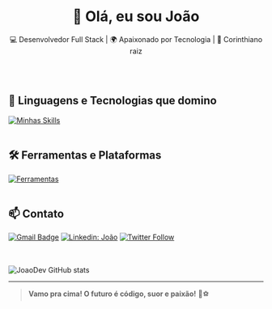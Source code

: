 <h1 align="center">👋 Olá, eu sou João</h1>

<p align="center">
  💻 Desenvolvedor Full Stack | 🌍 Apaixonado por Tecnologia | 🖤 Corinthiano raiz
</p><br><br>

## 🚀 Linguagens e Tecnologias que domino

[![Minhas Skills](https://skillicons.dev/icons?i=nodejs,javascript,typescript,react,reactnative,html,css,mongodb)](https://skillicons.dev)
<br><br>

## 🛠️ Ferramentas e Plataformas

[![Ferramentas](https://skillicons.dev/icons?i=vscode,git,github,bootstrap)](https://skillicons.dev)
<br><br>

## 📫 Contato

[![Gmail Badge](https://img.shields.io/badge/-joao.seuemail@gmail.com-006bed?style=flat-square&logo=Gmail&logoColor=white&link=mailto:joao.seuemail@gmail.com)](mailto:joao.seuemail@gmail.com)
[![Linkedin: João](https://img.shields.io/badge/-joaodev-blue?style=flat-square&logo=Linkedin&logoColor=white&link=https://www.linkedin.com/in/joaodev/)](https://www.linkedin.com/in/joaodev/)
[![Twitter Follow](https://img.shields.io/twitter/follow/seutwitter?style=social)](https://twitter.com/seutwitter)  
<br><br>

![JoaoDev GitHub stats](https://github-readme-stats.vercel.app/api?username=JoaoDev&show_icons=true&theme=radical)

---


> **Vamo pra cima! O futuro é código, suor e paixão!** 🚀⚽️
